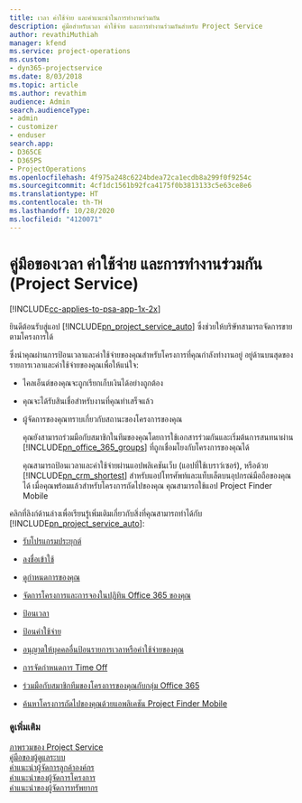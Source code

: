 ```yaml
---
title: เวลา ค่าใช้จ่าย และคำแนะนำในการทำงานร่วมกัน
description: คู่มือสำหรับเวลา ค่าใช้จ่าย และการทำงานร่วมกันสำหรับ Project Service
author: revathiMuthiah
manager: kfend
ms.service: project-operations
ms.custom:
- dyn365-projectservice
ms.date: 8/03/2018
ms.topic: article
ms.author: revathim
audience: Admin
search.audienceType:
- admin
- customizer
- enduser
search.app:
- D365CE
- D365PS
- ProjectOperations
ms.openlocfilehash: 4f975a248c6224bdea72ca1ecdb8a299f0f9254c
ms.sourcegitcommit: 4cf1dc1561b92fca4175f0b3813133c5e63ce8e6
ms.translationtype: HT
ms.contentlocale: th-TH
ms.lasthandoff: 10/28/2020
ms.locfileid: "4120071"
---
```

# <a name="time-expense-and-collaboration-guide-project-service"></a>คู่มือของเวลา ค่าใช้จ่าย และการทำงานร่วมกัน (Project Service)

[!INCLUDE[cc-applies-to-psa-app-1x-2x](../includes/cc-applies-to-psa-app-1x-2x.md)]

ยินดีต้อนรับสู่แอป [!INCLUDE[pn_project_service_auto](../includes/pn-project-service-auto.md)] ซึ่งช่วยให้บริษัทสามารถจัดการขายตามโครงการได้ 
  
 ซึ่งนำคุณผ่านการป้อนเวลาและค่าใช้จ่ายของคุณสำหรับโครงการที่คุณกำลังทำงานอยู่ อยู่ด้านบนสุดของรายการเวลาและค่าใช้จ่ายของคุณเพื่อให้แน่ใจ:  
  
- ไคลเอ็นต์ของคุณจะถูกเรียกเก็บเงินได้อย่างถูกต้อง  
  
- คุณจะได้รับสินเชื่อสำหรับงานที่คุณทำเสร็จแล้ว  
  
- ผู้จัดการของคุณทราบเกี่ยวกับสถานะของโครงการของคุณ  
  
  คุณยังสามารถร่วมมือกับสมาชิกในทีมของคุณโดยการใช้เอกสารร่วมกันและเริ่มต้นการสนทนาผ่าน [!INCLUDE[pn_office_365_groups](../includes/pn-office-365-groups.md)] ที่ถูกเชื่อมโยงกับโครงการของคุณได้  
  
  คุณสามารถป้อนเวลาและค่าใช้จ่ายผ่านแอปพลิเคชันเว็บ (แอปที่ใช้เบราว์เซอร์), หรือด้วย [!INCLUDE[pn_crm_shortest](../includes/pn-crm-shortest.md)] สำหรับแอปโทรศัพท์และแท็บเล็ตบนอุปกรณ์มือถือของคุณได้ เมื่อคุณพร้อมแล้วสำหรับโครงการถัดไปของคุณ คุณสามารถใช้แอป Project Finder Mobile  
  
คลิกที่ลิงก์ด้านล่างเพื่อเรียนรู้เพิ่มเติมเกี่ยวกับสิ่งที่คุณสามารถทำได้กับ [!INCLUDE[pn_project_service_auto](../includes/pn-project-service-auto.md)]:  
  
-   [รับโปรแกรมประยุกต์](../psa/get-apps.md)  
  
-   [ลงชื่อเข้าใช้](../psa/sign-in.md)  
  
-   [ดูกำหนดการของคุณ](../psa/view-schedule.md)  
  
-   [จัดการโครงการและการจองในปฏิทิน Office 365 ของคุณ](../psa/manage-project-bookings-office-365-calendar.md)  
  
-   [ป้อนเวลา](../psa/enter-time.md)  
  
-   [ป้อนค่าใช้จ่าย](../psa/enter-expenses.md)  
  
-   [อนุญาตให้บุคคลอื่นป้อนรายการเวลาหรือค่าใช้จ่ายของคุณ](../psa/allow-someone-else-enter-time-entry-expense.md)  
  
-   [การจัดกำหนดการ Time Off](../psa/schedule-time-off.md)  
  
-   [ร่วมมือกับสมาชิกทีมของโครงการของคุณกับกลุ่ม Office 365](../psa/collaborate-project-team-members-office-365-groups.md)  
  
-   [ค้นหาโครงการถัดไปของคุณด้วยแอพลิเคชัน Project Finder Mobile](../psa/find-next-project-finder-mobile-app.md)  
  
### <a name="see-also"></a>ดูเพิ่มเติม  
 [ภาพรวมของ Project Service](../psa/overview.md)   
 [คู่มือของผู้ดูแลระบบ](../psa/admin-guide.md)   
 [คำแนะนำผู้จัดการลูกค้าองค์กร](../psa/account-manager-guide.md)   
 [คำแนะนำของผู้จัดการโครงการ](../psa/project-manager-guide.md)   
 [คำแนะนำของผู้จัดการทรัพยากร](../psa/resource-manager-guide.md)   
